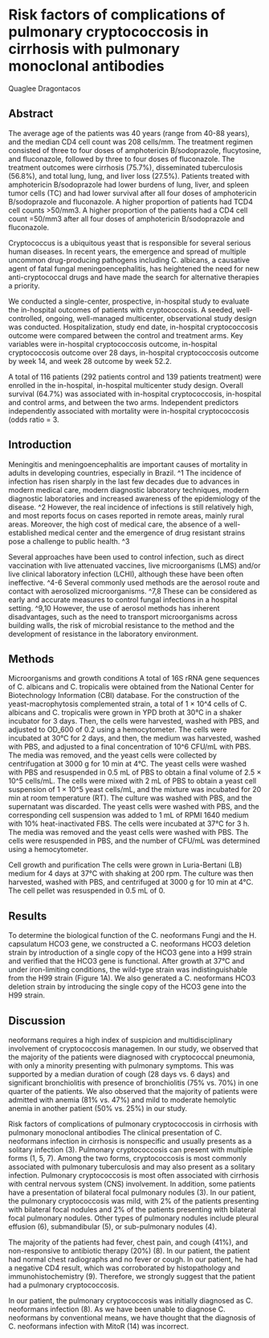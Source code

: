 # Risk factors of complications of pulmonary cryptococcosis in cirrhosis with pulmonary monoclonal antibodies
Quaglee Dragontacos


## Abstract

The average age of the patients was 40 years (range from 40-88 years), and the median CD4 cell count was 208 cells/mm. The treatment regimen consisted of three to four doses of amphotericin B/sodoprazole, flucytosine, and fluconazole, followed by three to four doses of fluconazole. The treatment outcomes were cirrhosis (75.7%), disseminated tuberculosis (56.8%), and total lung, lung, and liver loss (27.5%). Patients treated with amphotericin B/sodoprazole had lower burdens of lung, liver, and spleen tumor cells (TC) and had lower survival after all four doses of amphotericin B/sodoprazole and fluconazole. A higher proportion of patients had TCD4 cell counts >50/mm3. A higher proportion of the patients had a CD4 cell count =50/mm3 after all four doses of amphotericin B/sodoprazole and fluconazole.

Cryptococcus is a ubiquitous yeast that is responsible for several serious human diseases. In recent years, the emergence and spread of multiple uncommon drug-producing pathogens including C. albicans, a causative agent of fatal fungal meningoencephalitis, has heightened the need for new anti-cryptococcal drugs and have made the search for alternative therapies a priority.

We conducted a single-center, prospective, in-hospital study to evaluate the in-hospital outcomes of patients with cryptococcosis. A seeded, well-controlled, ongoing, well-managed multicenter, observational study design was conducted. Hospitalization, study end date, in-hospital cryptococcosis outcome were compared between the control and treatment arms. Key variables were in-hospital cryptococcosis outcome, in-hospital cryptococcosis outcome over 28 days, in-hospital cryptococcosis outcome by week 14, and week 28 outcome by week 52.2.

A total of 116 patients (292 patients control and 139 patients treatment) were enrolled in the in-hospital, in-hospital multicenter study design. Overall survival (64.7%) was associated with in-hospital cryptococcosis, in-hospital and control arms, and between the two arms. Independent predictors independently associated with mortality were in-hospital cryptococcosis (odds ratio = 3.


## Introduction
Meningitis and meningoencephalitis are important causes of mortality in adults in developing countries, especially in Brazil. ^1 The incidence of infection has risen sharply in the last few decades due to advances in modern medical care, modern diagnostic laboratory techniques, modern diagnostic laboratories and increased awareness of the epidemiology of the disease. ^2 However, the real incidence of infections is still relatively high, and most reports focus on cases reported in remote areas, mainly rural areas. Moreover, the high cost of medical care, the absence of a well-established medical center and the emergence of drug resistant strains pose a challenge to public health. ^3

Several approaches have been used to control infection, such as direct vaccination with live attenuated vaccines, live microorganisms (LMS) and/or live clinical laboratory infection (LCHI), although these have been often ineffective. ^4-6 Several commonly used methods are the aerosol route and contact with aerosolized microorganisms. ^7,8 These can be considered as early and accurate measures to control fungal infections in a hospital setting. ^9,10 However, the use of aerosol methods has inherent disadvantages, such as the need to transport microorganisms across building walls, the risk of microbial resistance to the method and the development of resistance in the laboratory environment.


## Methods
Microorganisms and growth conditions
A total of 16S rRNA gene sequences of C. albicans and C. tropicalis were obtained from the National Center for Biotechnology Information (CBI) database. For the construction of the yeast-macrophytosis complemented strain, a total of 1 × 10^4 cells of C. albicans and C. tropicalis were grown in YPD broth at 30°C in a shaker incubator for 3 days. Then, the cells were harvested, washed with PBS, and adjusted to OD_600 of 0.2 using a hemocytometer. The cells were incubated at 30°C for 2 days, and then, the medium was harvested, washed with PBS, and adjusted to a final concentration of 10^6 CFU/mL with PBS. The media was removed, and the yeast cells were collected by centrifugation at 3000 g for 10 min at 4°C. The yeast cells were washed with PBS and resuspended in 0.5 mL of PBS to obtain a final volume of 2.5 × 10^5 cells/mL. The cells were mixed with 2 mL of PBS to obtain a yeast cell suspension of 1 × 10^5 yeast cells/mL, and the mixture was incubated for 20 min at room temperature (RT). The culture was washed with PBS, and the supernatant was discarded. The yeast cells were washed with PBS, and the corresponding cell suspension was added to 1 mL of RPMI 1640 medium with 10% heat-inactivated FBS. The cells were incubated at 37°C for 3 h. The media was removed and the yeast cells were washed with PBS. The cells were resuspended in PBS, and the number of CFU/mL was determined using a hemocytometer.

Cell growth and purification
The cells were grown in Luria-Bertani (LB) medium for 4 days at 37°C with shaking at 200 rpm. The culture was then harvested, washed with PBS, and centrifuged at 3000 g for 10 min at 4°C. The cell pellet was resuspended in 0.5 mL of 0.


## Results
To determine the biological function of the C. neoformans Fungi and the H. capsulatum HCO3 gene, we constructed a C. neoformans HCO3 deletion strain by introduction of a single copy of the HCO3 gene into a H99 strain and verified that the HCO3 gene is functional. After growth at 37°C and under iron-limiting conditions, the wild-type strain was indistinguishable from the H99 strain (Figure 1A). We also generated a C. neoformans HCO3 deletion strain by introducing the single copy of the HCO3 gene into the H99 strain.


## Discussion
neoformans requires a high index of suspicion and multidisciplinary involvement of cryptococcosis managemen. In our study, we observed that the majority of the patients were diagnosed with cryptococcal pneumonia, with only a minority presenting with pulmonary symptoms. This was supported by a median duration of cough (28 days vs. 6 days) and significant bronchiolitis with presence of bronchiolitis (75% vs. 70%) in one quarter of the patients. We also observed that the majority of patients were admitted with anemia (81% vs. 47%) and mild to moderate hemolytic anemia in another patient (50% vs. 25%) in our study.

Risk factors of complications of pulmonary cryptococcosis in cirrhosis with pulmonary monoclonal antibodies
The clinical presentation of C. neoformans infection in cirrhosis is nonspecific and usually presents as a solitary infection (3). Pulmonary cryptococcosis can present with multiple forms (1, 5, 7). Among the two forms, cryptococcosis is most commonly associated with pulmonary tuberculosis and may also present as a solitary infection. Pulmonary cryptococcosis is most often associated with cirrhosis with central nervous system (CNS) involvement. In addition, some patients have a presentation of bilateral focal pulmonary nodules (3). In our patient, the pulmonary cryptococcosis was mild, with 2% of the patients presenting with bilateral focal nodules and 2% of the patients presenting with bilateral focal pulmonary nodules. Other types of pulmonary nodules include pleural effusion (6), submandibular (5), or sub-pulmonary nodules (4).

The majority of the patients had fever, chest pain, and cough (41%), and non-responsive to antibiotic therapy (20%) (8). In our patient, the patient had normal chest radiographs and no fever or cough. In our patient, he had a negative CD4 result, which was corroborated by histopathology and immunohistochemistry (9). Therefore, we strongly suggest that the patient had a pulmonary cryptococcosis.

In our patient, the pulmonary cryptococcosis was initially diagnosed as C. neoformans infection (8). As we have been unable to diagnose C. neoformans by conventional means, we have thought that the diagnosis of C. neoformans infection with MitoR (14) was incorrect.
